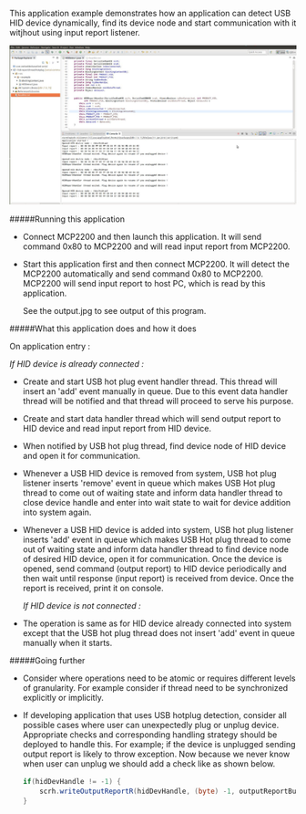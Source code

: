 This application example demonstrates how an application can detect USB HID device dynamically,
find its device node and start communication with it witjhout using input report listener.

!["serial communication in java"](output.jpg?raw=true "serial communication in java")

#####Running this application
   
- Connect MCP2200 and then launch this application. It will send command 0x80 to MCP2200 and will
read input report from MCP2200.
     
- Start this application first and then connect MCP2200. It will detect the MCP2200 automatically
and send command 0x80 to MCP2200. MCP2200 will send input report to host PC, which is read by this 
application. 

  See the output.jpg to see output of this program.
   
#####What this application does and how it does

On application entry :

  *If HID device is already connected :*
	
- Create and start USB hot plug event handler thread. This thread will insert an 'add'
event manually in queue. Due to this event data handler thread will be notified and 
that thread will proceed to serve his purpose.
- Create and start data handler thread which will send output report to HID device and 
read input report from HID device.
- When notified by USB hot plug thread, find device node of HID device and open it for 
communication.
- Whenever a USB HID device is removed from system, USB hot plug listener inserts 'remove' 
event in queue which makes USB Hot plug thread to come out of waiting state and inform
data handler thread to close device handle and enter into wait state to wait for device
addition into system again.
- Whenever a USB HID device is added into system, USB hot plug listener inserts 'add' event 
in queue which makes USB Hot plug thread to come out of waiting state and inform data
handler thread to find device node of desired HID device, open it for communication.
Once the device is opened, send command (output report) to HID device periodically
and then wait until response (input report) is received from device. Once the report
is received, print it on console. 
	  
  *If HID device is not connected :*
	
- The operation is same as for HID device already connected into system except that the
USB hot plug thread does not insert 'add' event in queue manually when it starts.
	  
#####Going further
   
- Consider where operations need to be atomic or requires different levels of granularity.
For example consider if thread need to be synchronized explicitly or implicitly.
     
- If developing application that uses USB hotplug detection, consider all possible cases
where user can unexpectedly plug or unplug device. Appropriate checks and corresponding
handling strategy should be deployed to handle this. For example; if the device is unplugged
sending output report is likely to throw exception. Now because we never know when user 
can unplug we should add a check like as shown below.

  ```Java
  if(hidDevHandle != -1) {
      scrh.writeOutputReportR(hidDevHandle, (byte) -1, outputReportBuffer);
  }
  ```
  
